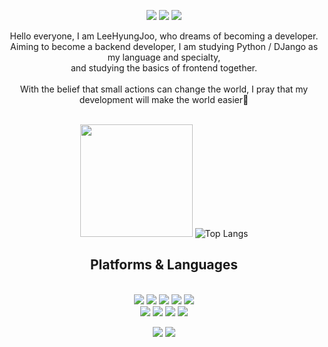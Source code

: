 <div align=center> 
  <p>
  <a href="https://code-studyhard.tistory.com/" target="_blank"><img src="https://img.shields.io/badge/Blog-DD0B78?style=flat-square&logo=GitHub%20Sponsors&logoColor=white"/></a>
  <a href="mailto:juu1121@gmail.com" target="_blank"><img src="https://img.shields.io/badge/juu1121@gmail.com-EA4335?style=flat-square&logo=Gmail&logoColor=white"/></a>
  <a href="https://www.linkedin.com/in/hyungjoo-lee-233ba022b/" target="_blank"><img src="https://img.shields.io/badge/nmdkims-0A66C2?style=flat-square&logo=Linkedin&logoColor=white"/></a>
  
</p>
<p>
  Hello everyone, I am LeeHyungJoo, who dreams of becoming a developer.<br/>
  Aiming to become a backend developer, I am studying Python / DJango as my language and specialty,<br/>
  and studying the basics of frontend together.<br/><br/>
  With the belief that small actions can change the world, I pray that my development will make the world easier🙏<br/><br/>
</p>

   <img height="180em" src="https://github-readme-stats.vercel.app/api?username=leehyungjoo-div&show_icons=true&hide_border=true&&count_private=true&include_all_commits=true" />   ![Top Langs](https://github-readme-stats.vercel.app/api/top-langs/?username=leehyungjoo-div&layout=compact&hide_border=true&theme=white)
  
 


  
  

## Platforms & Languages
<p>
  
  <br>  
    <img src="https://img.shields.io/badge/html5-E34F26?style=for-the-badge&logo=html5&logoColor=white"> 
  <img src="https://img.shields.io/badge/css-1572B6?style=for-the-badge&logo=css3&logoColor=white"> 
  <img src="https://img.shields.io/badge/javascript-F7DF1E?style=for-the-badge&logo=javascript&logoColor=black"> 
  <img src="https://img.shields.io/badge/jquery-0769AD?style=for-the-badge&logo=jquery&logoColor=white">
        <img src="https://img.shields.io/badge/bootstrap-7952B3?style=for-the-badge&logo=bootstrap&logoColor=white">
  <br>
    <img src="https://img.shields.io/badge/python-3776AB?style=for-the-badge&logo=python&logoColor=white"> 
    <img src="https://img.shields.io/badge/django-092E20?style=for-the-badge&logo=django&logoColor=white">
  <img src="https://img.shields.io/badge/flask-000000?style=for-the-badge&logo=flask&logoColor=white">
       <img src="https://img.shields.io/badge/mongoDB-47A248?style=for-the-badge&logo=MongoDB&logoColor=white">
  <br>
</p>

<p>
  <img src="https://img.shields.io/badge/github-181717?style=for-the-badge&logo=github&logoColor=white">
  <img src="https://img.shields.io/badge/git-F05032?style=for-the-badge&logo=git&logoColor=white">
</p>
</div>
</div>
